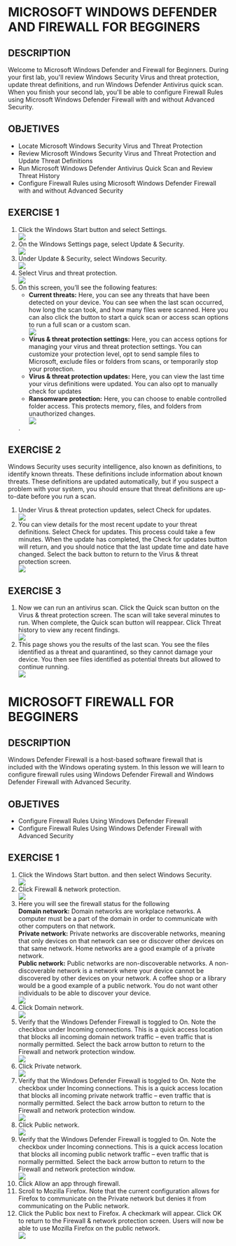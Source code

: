 # MICROSOFT WINDOWS DEFENDER AND FIREWALL FOR BEGGINERS
<h2>DESCRIPTION</h2>
<a>Welcome to Microsoft Windows Defender and Firewall for Beginners. During your first lab, you'll review Windows Security Virus and threat protection, update threat definitions, and run Windows Defender Antivirus quick scan. When you finish your second lab, you'll be able to configure Firewall Rules using Microsoft Windows Defender Firewall with and without Advanced Security.</a>

<h2>OBJETIVES</h2>
<body>
<ul>
<li>Locate Microsoft Windows Security Virus and Threat Protection</li>
<li>Review Microsoft Windows Security Virus and Threat Protection and Update Threat Definitions</li>
<li>Run Microsoft Windows Defender Antivirus Quick Scan and Review Threat History</li>
<li>Configure Firewall Rules using Microsoft Windows Defender Firewall with and without Advanced Security</li>
</ul>
</body>

<h2>EXERCISE 1</h2>
<body>
<ol>
<li>Click the Windows Start button and select Settings.</li>
  <img src="proyecto1-a.jpg"/>
<li>On the Windows Settings page, select Update & Security.</li>
  <img src="proyecto1-b.jpg"/>
<li>Under Update & Security, select Windows Security.</li>
  <img src="proyecto1-c.jpg"/>
<li>Select Virus and threat protection.</li>
  <img src="proyecto1-d.jpg"/>
<li>On this screen, you’ll see the following features:</br>
  <body>
<ul>
<li><b>Current threats:</b> Here, you can see any threats that have been detected on your device. You can see when the last scan occurred, how long the scan took, and how many files were scanned. Here you can also click the button to start a quick scan or access scan options to run a full scan or a custom scan.</li>
  <img src="proyecto1-e.jpg"/>
<li><b>Virus & threat protection settings:</b> Here, you can access options for managing your virus and threat protection settings. You can customize your protection level, opt to send sample files to Microsoft, exclude files or folders from scans, or temporarily stop your protection.</li>
<li><b>Virus & threat protection updates:</b> Here, you can view the last time your virus definitions were updated. You can also opt to manually check for updates</li>
<li><b>Ransomware protection:</b> Here, you can choose to enable controlled folder access. This protects memory, files, and folders from unauthorized changes.</li>
  <img src="proyecto1-f.jpg"/>
</ul>
</body>
.</li>
</ol>
</body>

<h2>EXERCISE 2</h2>
Windows Security uses security intelligence, also known as definitions, to identify known threats. These definitions include information about known threats. These definitions are updated automatically, but if you suspect a problem with your system, you should ensure that threat definitions are up-to-date before you run a scan.
<body>
<ol>
  <li>Under Virus & threat protection updates, select Check for updates.</li>
   <img src="proyecto1-g.jpg"/>
  <li>You can view details for the most recent update to your threat definitions. Select Check for updates. This process could take a few minutes. When the update has completed, the Check for updates button will return, and you should notice that the last update time and date have changed. Select the back button to return to the Virus & threat protection screen.</li>
 <img src="proyecto1-h.jpg"/>
</ol>
</body>

<h2>EXERCISE 3</h2>
<body>
  <ol>
    <li>Now we can run an antivirus scan. Click the Quick scan button on the Virus & threat protection screen. The scan will take several minutes to run. When complete, the Quick scan button will reappear. Click Threat history to view any recent findings.</li>
     <img src="proyecto1-i.jpg"/>
    <li>This page shows you the results of the last scan. You see the files identified as a threat and quarantined, so they cannot damage your device. You then see files identified as potential threats but allowed to continue running.</li>
     <img src="proyecto1-j.jpg"/>
  </ol>
</body>

# MICROSOFT FIREWALL FOR BEGGINERS
<h2>DESCRIPTION</h2>
Windows Defender Firewall is a host-based software firewall that is included with the Windows operating system. In this lesson we will learn to configure firewall rules using Windows Defender Firewall and Windows Defender Firewall with Advanced Security.

<h2>OBJETIVES</h2>
<body>
<ul>
<li>Configure Firewall Rules Using Windows Defender Firewall</li>
<li>Configure Firewall Rules Using Windows Defender Firewall with Advanced Security</li>
</ul>
</body>

<h2>EXERCISE 1</h2>
<body>
  <ol>
  <li>Click the Windows Start button. and then select Windows Security.</li>
    <img src="proyecto1-k.jpg"/>
  <li>Click Firewall & network protection.</li>
    <img src="proyecto1-l.jpg"/>
  <li>Here you will see the firewall status for the following</li>
    <a><b>Domain network:</b> Domain networks are workplace networks. A computer must be a part of the domain in order to communicate with other computers on that network. </a><br>
    <a><b>Private network:</b> Private networks are discoverable networks, meaning that only devices on that network can see or discover other devices on that same network. Home networks are a good example of a private network. </a><br>
    <a><b>Public network:</b> Public networks are non-discoverable networks. A non-discoverable network is a network where your device cannot be discovered by other devices on your network. A coffee shop or a library would be a good example of a public network. You do not want other individuals to be able to discover your device.</a><br>
    <img src="proyecto1-m.jpg"/>
  <li>Click Domain network.</li>
    <img src="proyecto1-n.jpg"/>
  <li>Verify that the Windows Defender Firewall is toggled to On. Note the checkbox under Incoming connections. This is a quick access location that blocks all incoming domain network traffic – even traffic that is normally permitted. Select the back arrow button to return to the Firewall and network protection window.</li>
    <img src="proyecto1-o.jpg"/>
  <li>Click Private network.</li>
    <img src="proyecto1-p.jpg"/>
  <li>Verify that the Windows Defender Firewall is toggled to On. Note the checkbox under Incoming connections. This is a quick access location that blocks all incoming private network traffic – even traffic that is normally permitted. Select the back arrow button to return to the Firewall and network protection window.</li>
    <img src="proyecto1-q.jpg"/>
  <li>Click Public network.</li>
    <img src="proyecto1-r.jpg"/>
  <li>Verify that the Windows Defender Firewall is toggled to On. Note the checkbox under Incoming connections. This is a quick access location that blocks all incoming public network traffic – even traffic that is normally permitted. Select the back arrow button to return to the Firewall and network protection window.</li>
    <img src="proyecto1-s.jpg"/>
  <li>Click Allow an app through firewall.</li>
  <li>Scroll to Mozilla Firefox. Note that the current configuration allows for Firefox to communicate on the Private network but denies it from communicating on the Public network.</li>
  <li>Click the Public box next to Firefox. A checkmark will appear. Click OK to return to the Firewall & network protection screen. Users will now be able to use Mozilla Firefox on the public network.</li>
  <img src="proyecto1-t.jpg"/>
</ol>

</body>
